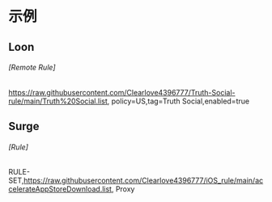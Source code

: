 # 示例


## Loon
###### [Remote Rule]
https://raw.githubusercontent.com/Clearlove4396777/Truth-Social-rule/main/Truth%20Social.list, policy=US,tag=Truth Social,enabled=true
## Surge
###### [Rule]
RULE-SET,https://raw.githubusercontent.com/Clearlove4396777/iOS_rule/main/accelerateAppStoreDownload.list, Proxy

